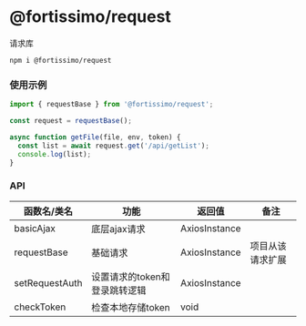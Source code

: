 # @fortissimo/request

请求库

```shell script
npm i @fortissimo/request
```

### 使用示例

```typescript
import { requestBase } from '@fortissimo/request';

const request = requestBase();

async function getFile(file, env, token) {
  const list = await request.get('/api/getList');
  console.log(list);
}
```

### API

|函数名/类名|功能|返回值|备注|
|---|--|---|---|
|basicAjax|底层ajax请求|AxiosInstance|
|requestBase|基础请求|AxiosInstance|项目从该请求扩展|
|setRequestAuth|设置请求的token和登录跳转逻辑|AxiosInstance|
|checkToken|检查本地存储token|void|
